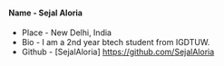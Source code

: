 #### Name - Sejal Aloria

- Place - New Delhi, India
- Bio - I am a 2nd year btech student from IGDTUW.
- Github - [SejalAloria] https://github.com/SejalAloria

